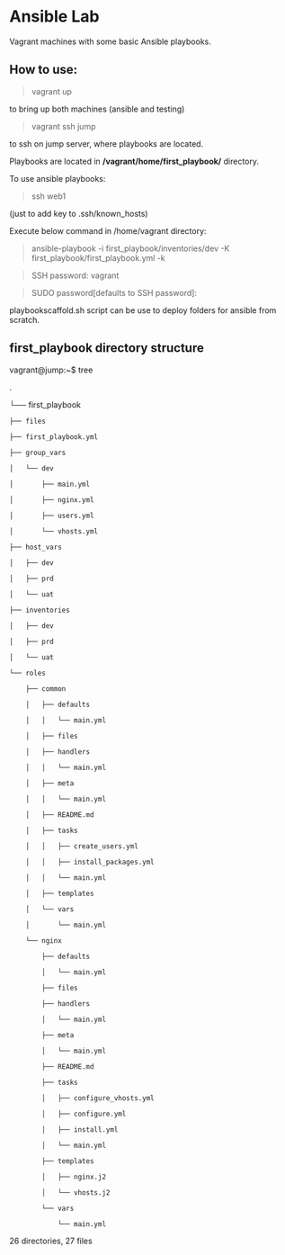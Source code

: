 # Ansible Lab

Vagrant machines with some basic Ansible playbooks.

## How to use:

> vagrant up

to bring up both machines (ansible and testing)

> vagrant ssh jump

to ssh on jump server, where playbooks are located.

Playbooks are located in **/vagrant/home/first_playbook/** directory.

To use ansible playbooks:

> ssh web1  

(just to add key to .ssh/known_hosts)

Execute below command in /home/vagrant directory:

> ansible-playbook -i first_playbook/inventories/dev -K first_playbook/first_playbook.yml -k

>SSH password: vagrant

>SUDO password[defaults to SSH password]: <enter>

playbookscaffold.sh script can be use to deploy folders for ansible from scratch.

## first_playbook directory structure

vagrant@jump:~$ tree

.

└── first_playbook

    ├── files

    ├── first_playbook.yml

    ├── group_vars

    │   └── dev

    │       ├── main.yml

    │       ├── nginx.yml

    │       ├── users.yml

    │       └── vhosts.yml

    ├── host_vars

    │   ├── dev

    │   ├── prd

    │   └── uat

    ├── inventories

    │   ├── dev

    │   ├── prd

    │   └── uat

    └── roles

        ├── common

        │   ├── defaults

        │   │   └── main.yml

        │   ├── files

        │   ├── handlers

        │   │   └── main.yml

        │   ├── meta

        │   │   └── main.yml

        │   ├── README.md

        │   ├── tasks

        │   │   ├── create_users.yml

        │   │   ├── install_packages.yml

        │   │   └── main.yml

        │   ├── templates

        │   └── vars

        │       └── main.yml

        └── nginx

            ├── defaults

            │   └── main.yml

            ├── files

            ├── handlers

            │   └── main.yml

            ├── meta

            │   └── main.yml

            ├── README.md

            ├── tasks

            │   ├── configure_vhosts.yml

            │   ├── configure.yml

            │   ├── install.yml

            │   └── main.yml

            ├── templates

            │   ├── nginx.j2

            │   └── vhosts.j2

            └── vars

                └── main.yml

26 directories, 27 files
